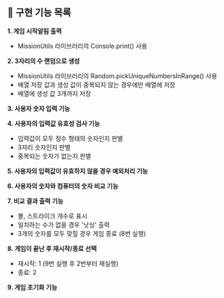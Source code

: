 ## 📜 구현 기능 목록

**1. 게임 시작알림 출력**

- MissionUtils 라이브러리의 Console.print() 사용

**2. 3자리의 수 랜덤으로 생성**

- MissionUtils 라이브러리의 Random.pickUniqueNumbersInRange() 사용
- 배열 저장 값과 생성 값이 중복되지 않는 경우에만 배열에 저장
- 배열에 생성 값 3개까지 저장

**3. 사용자 숫자 입력 기능**

**4. 사용자의 입력값 유효성 검사 기능**

- 입력값이 모두 정수 형태의 숫자인지 판별
- 3자리 숫자인지 판별
- 중복되는 숫자가 없는지 판별

**5. 사용자의 입력값이 유효하지 않을 경우 예외처리 기능**

**6. 사용자의 숫자와 컴퓨터의 숫자 비교 기능**

**7. 비교 결과 출력 기능**

- 볼, 스트라이크 개수로 표시
- 일치하는 수가 없을 경우 '낫싱' 출력
- 3개의 숫자를 모두 맞힐 경우 게임 종료 (8번 실행)

**8. 게임이 끝난 후 재시작/종료 선택**

- 재시작: 1 (9번 실행 후 2번부터 재실행)
- 종료: 2

**9. 게임 초기화 기능**
